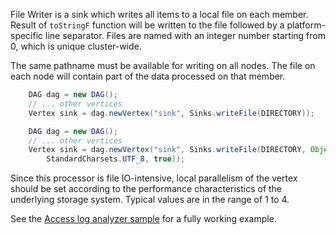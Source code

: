 File Writer is a sink which writes all items to a local file on each 
member. Result of `toStringF` function will be written to the file 
followed by a platform-specific line separator. Files are named with an 
integer number starting from 0, which is unique cluster-wide.

The same pathname must be available for writing on all nodes. 
The file on each node will contain part of the data processed 
on that member.

```java
    DAG dag = new DAG();
    // ... other vertices
    Vertex sink = dag.newVertex("sink", Sinks.writeFile(DIRECTORY));
```
```java
    DAG dag = new DAG();
    // ... other vertices
    Vertex sink = dag.newVertex("sink", Sinks.writeFile(DIRECTORY, Object::toString, 
        StandardCharsets.UTF_8, true));
```

Since this processor is file IO-intensive, local parallelism 
of the vertex should be set according to the performance 
characteristics of the underlying storage system. Typical 
values are in the range of 1 to 4. 

See the [Access log analyzer sample](https://github.com/hazelcast/hazelcast-jet-code-samples/tree/master/batch/access-log-analyzer)
for a fully working example.